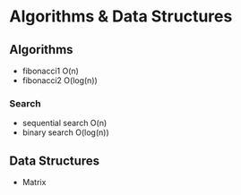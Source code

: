 # Algorithms & Data Structures  

## Algorithms
- fibonacci1 O(n)
- fibonacci2 O(log(n))

### Search
- sequential search O(n)
- binary search O(log(n))

## Data Structures
- Matrix
